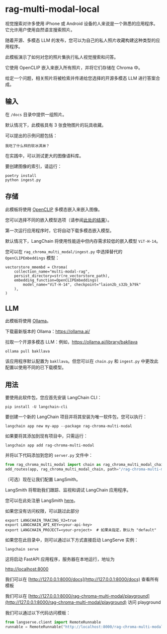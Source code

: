 

# rag-multi-modal-local

视觉搜索对许多使用 iPhone 或 Android 设备的人来说是一个熟悉的应用程序。它允许用户使用自然语言搜索照片。

随着开源、多模态 LLM 的发布，您可以为自己的私人照片收藏构建这种类型的应用程序。

此模板演示了如何对您的照片集执行私人视觉搜索和问答。

它使用 OpenCLIP 嵌入来嵌入所有照片，并将它们存储在 Chroma 中。

给定一个问题，相关照片将被检索并传递给您选择的开源多模态 LLM 进行答案合成。

## 输入

在 `/docs` 目录中提供一组照片。

默认情况下，此模板具有 3 张食物图片的玩具收藏。

可以提出的示例问题包括：

```
我吃了什么样的软冰淇淋？
```

在实践中，可以测试更大的图像语料库。

要创建图像的索引，请运行：

```
poetry install
python ingest.py
```

## 存储

此模板将使用 [OpenCLIP](https://github.com/mlfoundations/open_clip) 多模态嵌入来嵌入图像。

您可以选择不同的嵌入模型选项（请参阅[此处的结果](https://github.com/mlfoundations/open_clip/blob/main/docs/openclip_results.csv)）。

第一次运行应用程序时，它将自动下载多模态嵌入模型。

默认情况下，LangChain 将使用性能适中但内存需求较低的嵌入模型 `ViT-H-14`。

您可以在 `rag_chroma_multi_modal/ingest.py` 中选择替代的 `OpenCLIPEmbeddings` 模型：

```
vectorstore_mmembd = Chroma(
    collection_name="multi-modal-rag",
    persist_directory=str(re_vectorstore_path),
    embedding_function=OpenCLIPEmbeddings(
        model_name="ViT-H-14", checkpoint="laion2b_s32b_b79k"
    ),
)
```

## LLM

此模板将使用 [Ollama](https://python.langchain.com/docs/integrations/chat/ollama#multi-modal)。

下载最新版本的 Ollama：https://ollama.ai/

拉取一个开源多模态 LLM：例如，https://ollama.ai/library/bakllava

```
ollama pull bakllava
```

该应用程序默认配置为 `bakllava`。但您可以在 `chain.py` 和 `ingest.py` 中更改此配置以使用不同的已下载模型。

## 用法

要使用此软件包，您应首先安装 LangChain CLI：

```shell
pip install -U langchain-cli
```

要创建一个新的 LangChain 项目并将其安装为唯一软件包，您可以执行：

```shell
langchain app new my-app --package rag-chroma-multi-modal
```

如果要将其添加到现有项目中，只需运行：

```shell
langchain app add rag-chroma-multi-modal
```

并将以下代码添加到您的 `server.py` 文件中：

```python
from rag_chroma_multi_modal import chain as rag_chroma_multi_modal_chain
add_routes(app, rag_chroma_multi_modal_chain, path="/rag-chroma-multi-modal")
```

（可选）现在让我们配置 LangSmith。

LangSmith 将帮助我们跟踪、监视和调试 LangChain 应用程序。

您可以在此处注册 LangSmith [here](https://smith.langchain.com/)。

如果您没有访问权限，可以跳过此部分

```shell
export LANGCHAIN_TRACING_V2=true
export LANGCHAIN_API_KEY=<your-api-key>
export LANGCHAIN_PROJECT=<your-project>  # 如果未指定，默认为 "default"
```

如果您在此目录中，则可以通过以下方式直接启动 LangServe 实例：

```shell
langchain serve
```

这将启动 FastAPI 应用程序，服务器在本地运行，地址为

[http://localhost:8000](http://localhost:8000)

我们可以在 [http://127.0.0.1:8000/docs](http://127.0.0.1:8000/docs) 查看所有模板

我们可以在 [http://127.0.0.1:8000/rag-chroma-multi-modal/playground](http://127.0.0.1:8000/rag-chroma-multi-modal/playground) 访问 playground

我们可以通过以下代码访问模板：

```python
from langserve.client import RemoteRunnable
runnable = RemoteRunnable("http://localhost:8000/rag-chroma-multi-modal")
```